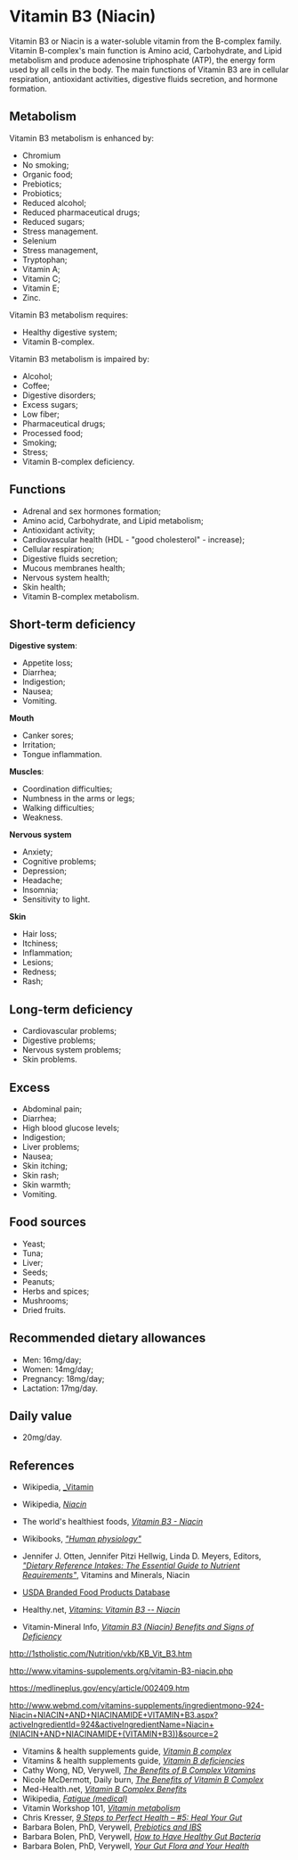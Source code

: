 # Vitamin B3 (Niacin)
Vitamin B3 or Niacin is a water-soluble vitamin from the B-complex family. Vitamin B-complex's main function is Amino acid, Carbohydrate, and Lipid metabolism and produce adenosine triphosphate (ATP), the energy form used by all cells in the body. 
The main functions of Vitamin B3 are in cellular respiration, antioxidant activities, digestive fluids secretion, and hormone formation.

## Metabolism
Vitamin B3 metabolism is enhanced by:
- Chromium
- No smoking;
- Organic food;
- Prebiotics;
- Probiotics;
- Reduced alcohol;
- Reduced pharmaceutical drugs;
- Reduced sugars;
- Stress management.
- Selenium
- Stress management,
- Tryptophan;
- Vitamin A;
- Vitamin C;
- Vitamin E;
- Zinc.

Vitamin B3 metabolism requires:
- Healthy digestive system;
- Vitamin B-complex.

Vitamin B3 metabolism is impaired by:
- Alcohol;
- Coffee;
- Digestive disorders;
- Excess sugars;
- Low fiber;
- Pharmaceutical drugs;
- Processed food;
- Smoking;
- Stress;
- Vitamin B-complex deficiency.

## Functions
- Adrenal and sex hormones formation;
- Amino acid, Carbohydrate, and Lipid metabolism;
- Antioxidant activity;
- Cardiovascular health (HDL - "good cholesterol" - increase);
- Cellular respiration;
- Digestive fluids secretion;
- Mucous membranes health;
- Nervous system health;
- Skin health;
- Vitamin B-complex metabolism.

## Short-term deficiency
__Digestive system__:
- Appetite loss;
- Diarrhea;
- Indigestion;
- Nausea;
- Vomiting.

__Mouth__
- Canker sores;
- Irritation;
- Tongue inflammation.

__Muscles__:
- Coordination difficulties;
- Numbness in the arms or legs;
- Walking difficulties;
- Weakness.

__Nervous system__
- Anxiety;
- Cognitive problems;
- Depression;
- Headache;
- Insomnia;
- Sensitivity to light.

__Skin__
- Hair loss;
- Itchiness;
- Inflammation;
- Lesions;
- Redness;
- Rash;

## Long-term deficiency
- Cardiovascular problems;
- Digestive problems;
- Nervous system problems;
- Skin problems.

## Excess
- Abdominal pain;
- Diarrhea;
- High blood glucose levels;
- Indigestion;
- Liver problems;
- Nausea;
- Skin itching;
- Skin rash;
- Skin warmth;
- Vomiting.

## Food sources
- Yeast;
- Tuna;
- Liver;
- Seeds;
- Peanuts;
- Herbs and spices;
- Mushrooms;
- Dried fruits.

## Recommended dietary allowances
- Men: 16mg/day;
- Women: 14mg/day;
- Pregnancy: 18mg/day;
- Lactation: 17mg/day.

## Daily value
- 20mg/day.

## References
- Wikipedia, [_Vitamin](https://en.wikipedia.org/wiki/Vitamin)
- Wikipedia, [_Niacin_](https://en.wikipedia.org/wiki/Niacin)
- The world's healthiest foods, [_Vitamin B3 - Niacin_](http://www.whfoods.com/genpage.php?tname=nutrient&dbid=83)
- Wikibooks, [_"Human physiology"_](https://en.Wikibooks.org/wiki/Human_Physiology/Nutrition#Vitamins)
- Jennifer J. Otten, Jennifer Pitzi Hellwig, Linda D. Meyers, Editors, [_"Dietary Reference Intakes: The Essential Guide to Nutrient Requirements"_](https://www.amazon.com/Dietary-Reference-Intakes-Essential-Requirements/dp/0309157420), Vitamins and Minerals, Niacin
- [USDA Branded Food Products Database](https://ndb.nal.usda.gov/ndb/nutrients/report/nutrientsfrm?max=1000&offset=0&totCount=0&nutrient1=406&nutrient2=&nutrient3=&subset=0&sort=c&measureby=g)

- Healthy.net, [_Vitamins: Vitamin B3 -- Niacin_](http://www.healthy.net/Health/Article/Vitamin_B3_Niacin/2125/4)
- Vitamin-Mineral Info, [_Vitamin B3 (Niacin) Benefits and Signs of Deficiency_](http://www.vitamin-mineral-info.com/vitamin-b3-niacin-benefits-signs-of-deficiency.php)

http://1stholistic.com/Nutrition/vkb/KB_Vit_B3.htm

http://www.vitamins-supplements.org/vitamin-B3-niacin.php

https://medlineplus.gov/ency/article/002409.htm

http://www.webmd.com/vitamins-supplements/ingredientmono-924-Niacin+NIACIN+AND+NIACINAMIDE+VITAMIN+B3.aspx?activeIngredientId=924&activeIngredientName=Niacin+(NIACIN+AND+NIACINAMIDE+(VITAMIN+B3))&source=2


- Vitamins & health supplements guide, [_Vitamin B complex_](http://www.vitamins-supplements.org/vitamin-B.php)
- Vitamins & health supplements guide, [_Vitamin B deficiencies_](http://www.vitamins-supplements.org/vitamin-B-deficiency.php)
- Cathy Wong, ND, Verywell, [_The Benefits of B Complex Vitamins_](https://www.verywell.com/b-complex-vitamins-89411)
- Nicole McDermott, Daily burn, [_The Benefits of Vitamin B Complex_](http://dailyburn.com/life/health/benefits-vitamin-b-complex/)
- Med-Health.net, [_Vitamin B Complex Benefits_](http://www.med-health.net/B-Complex-Benefits.html)
- Wikipedia, [_Fatigue (medical)_](https://en.wikipedia.org/wiki/Fatigue_(medical)#Mental_fatigue)
- Vitamin Workshop 101, [_Vitamin metabolism_](http://www.vitaminworkshop.com/vitamin-metabolism/2010/5/9/vitamin-metabolism.html)
- Chris Kresser, [_9 Steps to Perfect Health – #5: Heal Your Gut_](https://chriskresser.com/9-steps-to-perfect-health-5-heal-your-digestive-system)
- Barbara Bolen, PhD, Verywell, [_Prebiotics and IBS_](https://www.verywell.com/prebiotics-and-ibs-1944748)
- Barbara Bolen, PhD, Verywell, [_How to Have Healthy Gut Bacteria_](https://www.verywell.com/how-to-have-healthy-digestive-system-bacteria-1945326)
- Barbara Bolen, PhD, Verywell, [_Your Gut Flora and Your Health_](https://www.verywell.com/what-are-your-digestive-system-flora-1944914)